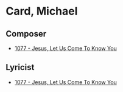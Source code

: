# Card, Michael

## Composer

- [1077 - Jesus, Let Us Come To Know You](/hymns/1077.md)

## Lyricist

- [1077 - Jesus, Let Us Come To Know You](/hymns/1077.md)

